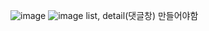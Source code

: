 ![image](https://github.com/user-attachments/assets/44ec0596-c5bd-4de6-9b46-5b8d86c2dc08)
![image](https://github.com/user-attachments/assets/4632f42e-1755-4703-be4c-1a761c1aa22c)
list, detail(댓글창) 만들어야함
